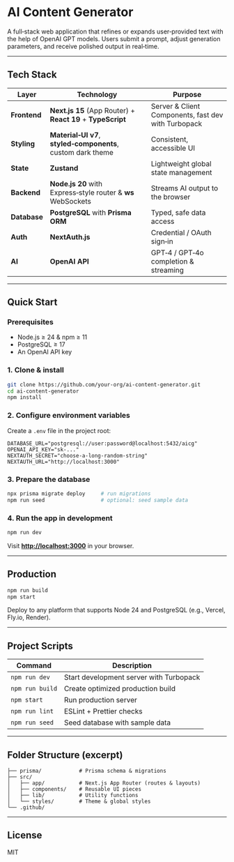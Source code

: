 # AI Content Generator

A full‑stack web application that refines or expands user‑provided text with the help of OpenAI GPT models. Users submit a prompt, adjust generation parameters, and receive polished output in real‑time.

---

## Tech Stack

| Layer        | Technology                                                   | Purpose                                             |
| ------------ | ------------------------------------------------------------ | --------------------------------------------------- |
| **Frontend** | **Next.js 15** (App Router) + **React 19** + **TypeScript**  | Server & Client Components, fast dev with Turbopack |
| **Styling**  | **Material‑UI v7**, **styled‑components**, custom dark theme | Consistent, accessible UI                           |
| **State**    | **Zustand**                                                  | Lightweight global state management                 |
| **Backend**  | **Node.js 20** with Express‑style router & **ws** WebSockets | Streams AI output to the browser                    |
| **Database** | **PostgreSQL** with **Prisma ORM**                           | Typed, safe data access                             |
| **Auth**     | **NextAuth.js**                                              | Credential / OAuth sign‑in                          |
| **AI**       | **OpenAI API**                                               | GPT‑4 / GPT‑4o completion & streaming               |

---

## Quick Start

### Prerequisites

* Node.js ≥ 24 & npm ≥ 11
* PostgreSQL ≥ 17
* An OpenAI API key

### 1. Clone & install

```bash
git clone https://github.com/your‑org/ai-content-generator.git
cd ai-content-generator
npm install
```

### 2. Configure environment variables

Create a `.env` file in the project root:

```env
DATABASE_URL="postgresql://user:password@localhost:5432/aicg"
OPENAI_API_KEY="sk‑..."
NEXTAUTH_SECRET="choose‑a‑long‑random‑string"
NEXTAUTH_URL="http://localhost:3000"
```

### 3. Prepare the database

```bash
npx prisma migrate deploy     # run migrations
npm run seed                  # optional: seed sample data
```

### 4. Run the app in development

```bash
npm run dev
```

Visit **[http://localhost:3000](http://localhost:3000)** in your browser.

---

## Production

```bash
npm run build
npm start
```

Deploy to any platform that supports Node 24 and PostgreSQL (e.g., Vercel, Fly.io, Render).

---

## Project Scripts

| Command         | Description                             |
| --------------- | --------------------------------------- |
| `npm run dev`   | Start development server with Turbopack |
| `npm run build` | Create optimized production build       |
| `npm start`     | Run production server                   |
| `npm run lint`  | ESLint + Prettier checks                |
| `npm run seed`  | Seed database with sample data          |

---

## Folder Structure (excerpt)

```
├── prisma/            # Prisma schema & migrations
├── src/
│   ├── app/           # Next.js App Router (routes & layouts)
│   ├── components/    # Reusable UI pieces
│   ├── lib/           # Utility functions
│   └── styles/        # Theme & global styles
└── .github/
```

---

## License

MIT
